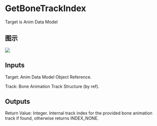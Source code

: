 # GetBoneTrackIndex

Target is Anim Data Model

## 图示

![]($-20221218-17534902.png)

## Inputs

Target: Anim Data Model Object Reference.

Track: Bone Animation Track Structure (by ref).  

## Outputs

Return Value: Integer. Internal track index for the provided bone animation track if found, otherwise returns INDEX_NONE.

